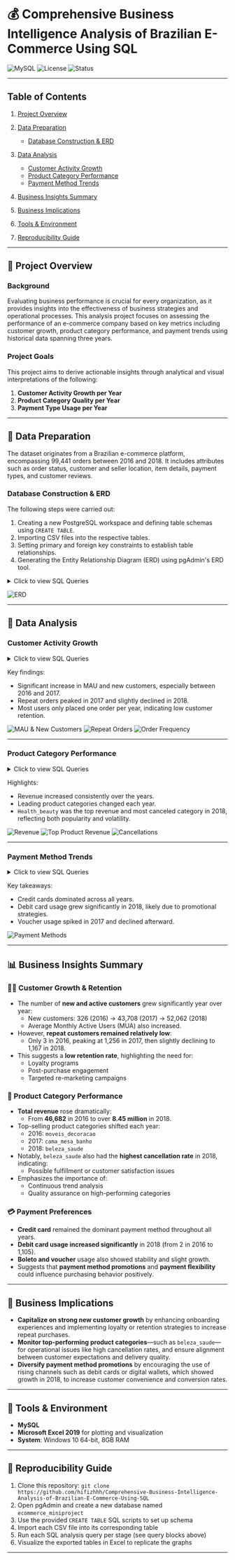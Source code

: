 # 💰 **Comprehensive Business Intelligence Analysis of Brazilian E-Commerce Using SQL**

![MySQL](https://img.shields.io/badge/database-MySQL-blue)
![License](https://img.shields.io/badge/license-MIT-green)
![Status](https://img.shields.io/badge/project-complete-brightgreen)

---

## Table of Contents

1. [Project Overview](https://github.com/hifizhhh/Comprehensive-Business-Intelligence-Analysis-of-Brazilian-E-Commerce-Using-SQL?tab=readme-ov-file#-project-overview)
2. [Data Preparation](https://github.com/hifizhhh/Comprehensive-Business-Intelligence-Analysis-of-Brazilian-E-Commerce-Using-SQL?tab=readme-ov-file#-data-preparation)

   - [Database Construction & ERD](https://github.com/hifizhhh/Comprehensive-Business-Intelligence-Analysis-of-Brazilian-E-Commerce-Using-SQL?tab=readme-ov-file#database-construction--erd)

3. [Data Analysis](https://github.com/hifizhhh/Comprehensive-Business-Intelligence-Analysis-of-Brazilian-E-Commerce-Using-SQL?tab=readme-ov-file#-data-analysis)

   - [Customer Activity Growth](https://github.com/hifizhhh/Comprehensive-Business-Intelligence-Analysis-of-Brazilian-E-Commerce-Using-SQL?tab=readme-ov-file#customer-activity-growth)
   - [Product Category Performance](https://github.com/hifizhhh/Comprehensive-Business-Intelligence-Analysis-of-Brazilian-E-Commerce-Using-SQL?tab=readme-ov-file#product-category-performance)
   - [Payment Method Trends](https://github.com/hifizhhh/Comprehensive-Business-Intelligence-Analysis-of-Brazilian-E-Commerce-Using-SQL?tab=readme-ov-file#payment-method-trends)

4. [Business Insights Summary](https://github.com/hifizhhh/Comprehensive-Business-Intelligence-Analysis-of-Brazilian-E-Commerce-Using-SQL?tab=readme-ov-file#-business-insights-summary)
5. [Business Implications](https://github.com/hifizhhh/Comprehensive-Business-Intelligence-Analysis-of-Brazilian-E-Commerce-Using-SQL?tab=readme-ov-file#-business-implications)
6. [Tools & Environment](https://github.com/hifizhhh/Comprehensive-Business-Intelligence-Analysis-of-Brazilian-E-Commerce-Using-SQL?tab=readme-ov-file#-tools--environment)
7. [Reproducibility Guide](https://github.com/hifizhhh/Comprehensive-Business-Intelligence-Analysis-of-Brazilian-E-Commerce-Using-SQL?tab=readme-ov-file#-reproducibility-guide)

---

## 📂 **Project Overview**

### Background

Evaluating business performance is crucial for every organization, as it provides insights into the effectiveness of business strategies and operational processes. This analysis project focuses on assessing the performance of an e-commerce company based on key metrics including customer growth, product category performance, and payment trends using historical data spanning three years.

### Project Goals

This project aims to derive actionable insights through analytical and visual interpretations of the following:

1. **Customer Activity Growth per Year**
2. **Product Category Quality per Year**
3. **Payment Type Usage per Year**

---

## 📂 **Data Preparation**

The dataset originates from a Brazilian e-commerce platform, encompassing 99,441 orders between 2016 and 2018. It includes attributes such as order status, customer and seller location, item details, payment types, and customer reviews.

### Database Construction & ERD

The following steps were carried out:

1. Creating a new PostgreSQL workspace and defining table schemas using `CREATE TABLE`.
2. Importing CSV files into the respective tables.
3. Setting primary and foreign key constraints to establish table relationships.
4. Generating the Entity Relationship Diagram (ERD) using pgAdmin's ERD tool.

<details>
  <summary>Click to view SQL Queries</summary>

```sql
-- 1) Create the ecommerce database
CREATE DATABASE IF NOT EXISTS ecommerce;

-- Use the ecommerce database
USE ecommerce;

-- 2) Create table to store customer data
CREATE TABLE customers_dataset (
    customer_id VARCHAR(50), -- Customer ID
    customer_unique_id VARCHAR(50), -- Unique customer ID
    customer_zip_code_prefix VARCHAR(20), -- Customer's zip code prefix
    customer_city VARCHAR(50), -- Customer's city
    customer_state VARCHAR(10) -- Customer's state
);

-- 3) Create table to store geolocation data
CREATE TABLE geolocation_dataset (
    geolocation_zip_code_prefix VARCHAR(50), -- Zip code for geolocation
    geolocation_lat DECIMAL(9,6), -- Geolocation latitude
    geolocation_lng DECIMAL(9,6), -- Geolocation longitude
    geolocation_city VARCHAR(50), -- City of the geolocation
    geolocation_state VARCHAR(10) -- State of the geolocation
);

-- 4) Create table to store order item data
CREATE TABLE order_items_dataset (
    order_id VARCHAR(50), -- Order ID
    order_item_id INT, -- Order item ID
    product_id VARCHAR(50), -- Product ID
    seller_id VARCHAR(50), -- Seller ID
    shipping_limit_date TIMESTAMP, -- Shipping limit date
    price DECIMAL(10,2), -- Price of the product
    freight_value DECIMAL(10,2) -- Freight cost
);

-- 5) Create table to store order payment data
CREATE TABLE order_payments_dataset (
    order_id VARCHAR(50), -- Order ID
    payment_sequential INT, -- Payment sequential number
    payment_type VARCHAR(20), -- Type of payment
    payment_installments INT, -- Number of payment installments
    payment_value DECIMAL(10,2) -- Total payment value
);

-- 6) Create table to store order review data
CREATE TABLE order_reviews_dataset (
    review_id VARCHAR(100), -- Review ID
    order_id VARCHAR(50), -- Order ID
    review_score INT, -- Review score
    review_comment_title VARCHAR(50), -- Review comment title
    review_comment_message VARCHAR(1000), -- Review comment message
    review_creation_date TIMESTAMP, -- Review creation date
    review_answer_timestamp TIMESTAMP -- Review answer timestamp
);

-- 7) Create table to store order data
CREATE TABLE orders_dataset (
    order_id VARCHAR(50), -- Order ID
    customer_id VARCHAR(50), -- Customer ID
    order_status VARCHAR(20), -- Order status
    order_purchase_timestamp TIMESTAMP, -- Order purchase timestamp
    order_approved_at TIMESTAMP, -- Order approval timestamp
    order_delivered_carrier_date TIMESTAMP, -- Delivery date by carrier
    order_delivered_customer_date TIMESTAMP, -- Customer received date
    order_estimated_delivery_date TIMESTAMP -- Estimated delivery date
);

-- 8) Create table to store product data
CREATE TABLE products_dataset (
    product_id VARCHAR(50), -- Product ID
    product_category_name VARCHAR(50), -- Product category name
    product_name_length INT, -- Product name length
    product_description_length INT, -- Product description length
    product_photos_qty INT, -- Number of product photos
    product_weight_g DECIMAL(10,2), -- Product weight (grams)
    product_length_cm DECIMAL(10,2), -- Product length (cm)
    product_height_cm DECIMAL(10,2), -- Product height (cm)
    product_width_cm DECIMAL(10,2) -- Product width (cm)
);

-- 9) Create table to store seller data
CREATE TABLE sellers_dataset (
    seller_id VARCHAR(50), -- Seller ID
    seller_zip_code_prefix VARCHAR(20), -- Seller's zip code prefix
    seller_city VARCHAR(50), -- Seller's city
    seller_state VARCHAR(10) -- Seller's state
);

-- 10) Import customer data
LOAD DATA INFILE 'C:/ProgramData/MySQL/MySQL Server 8.0/Uploads/ecommerce/olist_customers_dataset.csv'
INTO TABLE customers_dataset
FIELDS TERMINATED BY ','
ENCLOSED BY '"'
LINES TERMINATED BY '\n'
IGNORE 1 ROWS
(
    customer_id,
    customer_unique_id,
    customer_zip_code_prefix,
    customer_city,
    customer_state
);

-- 11) Import geolocation data
LOAD DATA INFILE 'C:/ProgramData/MySQL/MySQL Server 8.0/Uploads/ecommerce/olist_geolocation_dataset.csv'
INTO TABLE geolocation_dataset
FIELDS TERMINATED BY ','
ENCLOSED BY '"'
LINES TERMINATED BY '\n'
IGNORE 1 ROWS
(
    @geolocation_zip_code_prefix,
    @geolocation_lat,
    @geolocation_lng,
    @geolocation_city,
    @geolocation_state
)
SET
    geolocation_zip_code_prefix = NULLIF(TRIM(@geolocation_zip_code_prefix), ''),
    geolocation_lat = NULLIF(TRIM(@geolocation_lat), ''),
    geolocation_lng = NULLIF(TRIM(@geolocation_lng), ''),
    geolocation_city = NULLIF(TRIM(@geolocation_city), ''),
    geolocation_state = NULLIF(TRIM(@geolocation_state), '');

-- 12) Import order items data
LOAD DATA INFILE 'C:/ProgramData/MySQL/MySQL Server 8.0/Uploads/ecommerce/olist_order_items_dataset.csv'
INTO TABLE order_items_dataset
FIELDS TERMINATED BY ','
ENCLOSED BY '"'
LINES TERMINATED BY '\n'
IGNORE 1 ROWS
(
    @order_id,
    @order_item_id,
    @product_id,
    @seller_id,
    @shipping_limit_date,
    @price,
    @freight_value
)
SET
    order_id = NULLIF(TRIM(@order_id), ''),
    order_item_id = NULLIF(TRIM(@order_item_id), ''),
    product_id = NULLIF(TRIM(@product_id), ''),
    seller_id = NULLIF(TRIM(@seller_id), ''),
    shipping_limit_date = NULLIF(TRIM(@shipping_limit_date), ''),
    price = NULLIF(TRIM(@price), ''),
    freight_value = NULLIF(TRIM(@freight_value), '');

-- 13) Import order payments data
LOAD DATA INFILE 'C:/ProgramData/MySQL/MySQL Server 8.0/Uploads/ecommerce/olist_order_payments_dataset.csv'
INTO TABLE order_payments_dataset
FIELDS TERMINATED BY ','
ENCLOSED BY '"'
LINES TERMINATED BY '\n'
IGNORE 1 ROWS
(
    @order_id,
    @payment_sequential,
    @payment_type,
    @payment_installments,
    @payment_value
)
SET
    order_id = NULLIF(TRIM(@order_id), ''),
    payment_sequential = NULLIF(TRIM(@payment_sequential), ''),
    payment_type = NULLIF(TRIM(@payment_type), ''),
    payment_installments = NULLIF(TRIM(@payment_installments), ''),
    payment_value = NULLIF(TRIM(@payment_value), '');

-- 14) Import order reviews data
LOAD DATA INFILE 'C:/ProgramData/MySQL/MySQL Server 8.0/Uploads/ecommerce/olist_order_reviews_dataset.csv'
INTO TABLE order_reviews_dataset
FIELDS TERMINATED BY ','
ENCLOSED BY '"'
LINES TERMINATED BY '\n'
IGNORE 1 ROWS
(
    @review_id,
    @order_id,
    @review_score,
    @review_comment_title,
    @review_comment_message,
    @review_creation_date,
    @review_answer_timestamp
)
SET
    review_id = NULLIF(TRIM(@review_id), ''),
    order_id = NULLIF(TRIM(@order_id), ''),
    review_score = NULLIF(TRIM(@review_score), ''),
    review_comment_title = NULLIF(TRIM(@review_comment_title), ''),
    review_comment_message = NULLIF(TRIM(@review_comment_message), ''),
    review_creation_date = NULLIF(TRIM(@review_creation_date), ''),
    review_answer_timestamp = NULLIF(TRIM(@review_answer_timestamp), '');

-- 15) Import orders data
LOAD DATA INFILE 'C:/ProgramData/MySQL/MySQL Server 8.0/Uploads/olist_orders_dataset.csv'
INTO TABLE orders_dataset
FIELDS TERMINATED BY ','
ENCLOSED BY '"'
LINES TERMINATED BY '\n'
IGNORE 1 ROWS
(
    order_id,
    customer_id,
    order_status,
    @order_purchase_timestamp,
    @order_approved_at,
    @order_delivered_carrier_date,
    @order_delivered_customer_date,
    @order_estimated_delivery_date
)
SET
    order_purchase_timestamp = NULLIF(TRIM(@order_purchase_timestamp), ''),
    order_approved_at = NULLIF(TRIM(@order_approved_at), ''),
    order_delivered_carrier_date = NULLIF(TRIM(@order_delivered_carrier_date), ''),
    order_delivered_customer_date = NULLIF(TRIM(@order_delivered_customer_date), ''),
    order_estimated_delivery_date = NULLIF(TRIM(@order_estimated_delivery_date), '');

-- 16) Import product data
LOAD DATA INFILE 'C:/ProgramData/MySQL/MySQL Server 8.0/Uploads/ecommerce/olist_products_dataset.csv'
INTO TABLE products_dataset
FIELDS TERMINATED BY ','
ENCLOSED BY '"'
LINES TERMINATED BY '\n'
IGNORE 1 ROWS
(
    @product_id,
    @product_category_name,
    @product_name_length,
    @product_description_length,
    @product_photos_qty,
    @product_weight_g,
    @product_length_cm,
    @product_height_cm,
    @product_width_cm
)
SET
    product_id = NULLIF(TRIM(@product_id), ''),
    product_category_name = NULLIF(TRIM(@product_category_name), ''),
    product_name_length = NULLIF(TRIM(@product_name_length), ''),
    product_description_length = NULLIF(TRIM(@product_description_length), ''),
    product_photos_qty = NULLIF(TRIM(@product_photos_qty), ''),
    product_weight_g = NULLIF(TRIM(@product_weight_g), ''),
    product_length_cm = NULLIF(TRIM(@product_length_cm), ''),
    product_height_cm = NULLIF(TRIM(@product_height_cm), ''),
    product_width_cm = NULLIF(TRIM(@product_width_cm), '');

-- 17) Import seller data
LOAD DATA INFILE 'C:/ProgramData/MySQL/MySQL Server 8.0/Uploads/ecommerce/olist_sellers_dataset.csv'
INTO TABLE sellers_dataset
FIELDS TERMINATED BY ','
ENCLOSED BY '"'
LINES TERMINATED BY '\n'
IGNORE 1 ROWS
(
    @seller_id,
    @seller_zip_code_prefix,
    @seller_city,
    @seller_state
)
SET
    seller_id = NULLIF(TRIM(@seller_id), ''),
    seller_zip_code_prefix = NULLIF(TRIM(@seller_zip_code_prefix), ''),
    seller_city = NULLIF(TRIM(@seller_city), ''),
    seller_state = NULLIF(TRIM(@seller_state), '');

-- 18) Add Primary Key to each table
ALTER TABLE customers_dataset ADD CONSTRAINT customers_dataset_pkey PRIMARY KEY (customer_id);
ALTER TABLE sellers_dataset ADD CONSTRAINT sellers_dataset_pkey PRIMARY KEY (seller_id);
ALTER TABLE products_dataset ADD CONSTRAINT products_dataset_pkey PRIMARY KEY (product_id);
ALTER TABLE orders_dataset ADD CONSTRAINT orders_dataset_pkey PRIMARY KEY (order_id);
ALTER TABLE geolocation_dataset ADD CONSTRAINT geolocation_dataset_pkey PRIMARY KEY (geolocation_zip_code_prefix);

-- 19) Add Foreign Keys for relationships between tables
ALTER TABLE orders_dataset
ADD CONSTRAINT fk_orders_customers
FOREIGN KEY (customer_id) REFERENCES customers_dataset (customer_id);

ALTER TABLE order_payments_dataset
ADD CONSTRAINT fk_payments_order
FOREIGN KEY (order_id) REFERENCES orders_dataset (order_id);

ALTER TABLE order_reviews_dataset
ADD CONSTRAINT fk_reviews_order
FOREIGN KEY (order_id) REFERENCES orders_dataset (order_id);

ALTER TABLE order_items_dataset
ADD CONSTRAINT fk_items_order
FOREIGN KEY (order_id) REFERENCES orders_dataset (order_id);

ALTER TABLE order_items_dataset
ADD CONSTRAINT fk_items_product
FOREIGN KEY (product_id) REFERENCES products_dataset (product_id);

ALTER TABLE order_items_dataset
ADD CONSTRAINT items_sellers
FOREIGN KEY (seller_id) REFERENCES sellers_dataset (seller_id);

ALTER TABLE customers_dataset
ADD CONSTRAINT customers_geolocation
FOREIGN KEY (customer_zip_code_prefix) REFERENCES geolocation_dataset (geolocation_zip_code_prefix);
```

</details>

![ERD](https://i.imgur.com/HRhd2Y0.png)

---

## 📂 **Data Analysis**

### Customer Activity Growth

<details>
  <summary>Click to view SQL Queries</summary>

```sql
-- 1) Display the average number of monthly active users for each year
SELECT
    year,
    FLOOR(AVG(customer_total)) AS avg_mau -- Calculate the average number of monthly active users
FROM (
    SELECT
        YEAR(od.order_purchase_timestamp) AS year, -- Determine the transaction year
        MONTH(od.order_purchase_timestamp) AS month, -- Determine the transaction month
        COUNT(DISTINCT cd.customer_unique_id) AS customer_total -- Count the unique customers per month
    FROM orders_dataset AS od
    JOIN customers_dataset AS cd
        ON cd.customer_id = od.customer_id -- Join the orders data with the customer data
    GROUP BY year, month -- Group by year and month
) AS sub
GROUP BY year -- Group the final results by year
ORDER BY year; -- Order by year

-- 2) Display the number of new customers for each year
SELECT
    year,
    COUNT(customer_unique_id) AS total_new_customer -- Count the number of new customers
FROM (
    SELECT
        MIN(YEAR(od.order_purchase_timestamp)) AS year, -- Determine the first year a customer made a purchase
        cd.customer_unique_id -- Unique customer ID
    FROM orders_dataset AS od
    JOIN customers_dataset AS cd
        ON cd.customer_id = od.customer_id -- Join the orders data with the customer data
    GROUP BY cd.customer_unique_id -- Group by customer ID
) AS sub
GROUP BY year -- Group the final results by year
ORDER BY year; -- Order by year

-- 3) Display the number of repeat order customers for each year
SELECT
    year,
    COUNT(customer_unique_id) AS total_customer_repeat -- Count the customers who made more than one purchase
FROM (
    SELECT
        YEAR(od.order_purchase_timestamp) AS year, -- Determine the transaction year
        cd.customer_unique_id, -- Unique customer ID
        COUNT(od.order_id) AS total_order -- Count the total orders made by each customer
    FROM orders_dataset AS od
    JOIN customers_dataset AS cd
        ON cd.customer_id = od.customer_id -- Join the orders data with the customer data
    GROUP BY year, cd.customer_unique_id -- Group by year and customer ID
    HAVING COUNT(od.order_id) > 1 -- Only include customers who made more than one purchase
) AS sub
GROUP BY year -- Group the final results by year
ORDER BY year; -- Order by year

-- 4) Display the average number of orders made by customers for each year
SELECT
    year,
    ROUND(AVG(freq), 3) AS avg_frequency -- Calculate the average number of orders per customer
FROM (
    SELECT
        YEAR(od.order_purchase_timestamp) AS year, -- Determine the transaction year
        cd.customer_unique_id, -- Unique customer ID
        COUNT(od.order_id) AS freq -- Count the number of orders per customer
    FROM orders_dataset AS od
    JOIN customers_dataset AS cd
        ON cd.customer_id = od.customer_id -- Join the orders data with the customer data
    GROUP BY year, cd.customer_unique_id -- Group by year and customer ID
) AS sub
GROUP BY year -- Group the final results by year
ORDER BY year; -- Order by year

-- 5) Combine all the metrics above into one table view
WITH cte_mau AS (
    SELECT
        year,
        FLOOR(AVG(customer_total)) AS avg_mau -- Calculate the average number of monthly active users
    FROM (
        SELECT
            YEAR(od.order_purchase_timestamp) AS year, -- Determine the transaction year
            MONTH(od.order_purchase_timestamp) AS month, -- Determine the transaction month
            COUNT(DISTINCT cd.customer_unique_id) AS customer_total -- Count the unique customers per month
        FROM orders_dataset AS od
        JOIN customers_dataset AS cd
            ON cd.customer_id = od.customer_id -- Join the orders data with the customer data
        GROUP BY year, month -- Group by year and month
    ) AS sub
    GROUP BY year -- Group the final results by year
),
cte_new_cust AS (
    SELECT
        year,
        COUNT(customer_unique_id) AS total_new_customer -- Count the number of new customers
    FROM (
        SELECT
            MIN(YEAR(od.order_purchase_timestamp)) AS year, -- Determine the first year a customer made a purchase
            cd.customer_unique_id -- Unique customer ID
        FROM orders_dataset AS od
        JOIN customers_dataset AS cd
            ON cd.customer_id = od.customer_id -- Join the orders data with the customer data
        GROUP BY cd.customer_unique_id -- Group by customer ID
    ) AS sub
    GROUP BY year -- Group the final results by year
),
cte_repeat_order AS (
    SELECT
        year,
        COUNT(customer_unique_id) AS total_customer_repeat -- Count the customers who made more than one purchase
    FROM (
        SELECT
            YEAR(od.order_purchase_timestamp) AS year, -- Determine the transaction year
            cd.customer_unique_id, -- Unique customer ID
            COUNT(od.order_id) AS total_order -- Count the total orders made by each customer
        FROM orders_dataset AS od
        JOIN customers_dataset AS cd
            ON cd.customer_id = od.customer_id -- Join the orders data with the customer data
        GROUP BY year, cd.customer_unique_id -- Group by year and customer ID
        HAVING COUNT(od.order_id) > 1 -- Only include customers who made more than one purchase
    ) AS sub
    GROUP BY year -- Group the final results by year
),
cte_frequency AS (
    SELECT
        year,
        ROUND(AVG(freq), 3) AS avg_frequency -- Calculate the average number of orders per customer
    FROM (
        SELECT
            YEAR(od.order_purchase_timestamp) AS year, -- Determine the transaction year
            cd.customer_unique_id, -- Unique customer ID
            COUNT(od.order_id) AS freq -- Count the number of orders per customer
        FROM orders_dataset AS od
        JOIN customers_dataset AS cd
            ON cd.customer_id = od.customer_id -- Join the orders data with the customer data
        GROUP BY year, cd.customer_unique_id -- Group by year and customer ID
    ) AS sub
    GROUP BY year -- Group the final results by year
)

-- Display the combined results from all the metrics
SELECT
    mau.year AS year, -- Display the year
    avg_mau, -- Average number of monthly active users
    total_new_customer, -- Total number of new customers
    total_customer_repeat, -- Total number of repeat order customers
    avg_frequency -- Average number of orders per customer
FROM
    cte_mau AS mau
JOIN cte_new_cust AS nc ON mau.year = nc.year -- Join MAU data with new customers by year
JOIN cte_repeat_order AS ro ON nc.year = ro.year -- Join with repeat order customers
JOIN cte_frequency AS f ON ro.year = f.year -- Join with the average frequency of orders
GROUP BY 1, 2, 3, 4, 5 -- Group the results by year and metrics
ORDER BY 1; -- Order by year
```

</details>

Key findings:

- Significant increase in MAU and new customers, especially between 2016 and 2017.
- Repeat orders peaked in 2017 and slightly declined in 2018.
- Most users only placed one order per year, indicating low customer retention.

![MAU & New Customers](asset/Picture1.png)
![Repeat Orders](asset/Picture2.png)
![Order Frequency](asset/Picture3.png)

---

### Product Category Performance

<details>
  <summary>Click to view SQL Queries</summary>

```sql
-- 1) Create a table containing the total revenue information for each year
CREATE TABLE total_revenue AS
SELECT
    YEAR(od.order_purchase_timestamp) AS year, -- Determine the year of transaction
    SUM(oid.price + oid.freight_value) AS revenue -- Calculate total revenue based on price and freight value
FROM order_items_dataset AS oid
JOIN orders_dataset AS od
    ON oid.order_id = od.order_id -- Join the order and item data
WHERE od.order_status = 'delivered' -- Only count orders that have been delivered
GROUP BY year
ORDER BY year; -- Sort by year

-- 2) Create a table containing the total canceled orders for each year
CREATE TABLE canceled_order AS
SELECT
    YEAR(order_purchase_timestamp) AS year, -- Determine the year of order cancellation
    COUNT(order_status) AS canceled -- Count the number of canceled orders
FROM orders_dataset
WHERE order_status = 'canceled' -- Filter for only canceled orders
GROUP BY year
ORDER BY year; -- Sort by year

-- 3) Create a table containing the product category with the highest revenue for each year
CREATE TABLE top_product_category AS
SELECT
    year,
    top_category,
    product_revenue
FROM (
    SELECT
        YEAR(od.order_purchase_timestamp) AS year, -- Determine the year of transaction
        pd.product_category_name AS top_category, -- Get the product category name
        SUM(oid.price + oid.freight_value) AS product_revenue, -- Calculate total revenue based on product and freight value
        RANK() OVER (
            PARTITION BY YEAR(od.order_purchase_timestamp)
            ORDER BY SUM(oid.price + oid.freight_value) DESC -- Rank categories based on highest revenue
        ) AS ranking
    FROM orders_dataset AS od
    JOIN order_items_dataset AS oid
        ON od.order_id = oid.order_id -- Join orders and items
    JOIN products_dataset AS pd
        ON oid.product_id = pd.product_id -- Join items with product data
    WHERE od.order_status = 'delivered' -- Filter for only delivered orders
    GROUP BY YEAR(od.order_purchase_timestamp), pd.product_category_name
) AS sub
WHERE ranking = 1 -- Select the top product category with the highest revenue
ORDER BY year; -- Sort by year

-- 4) Create a table containing the product category with the highest number of canceled orders for each year
CREATE TABLE most_canceled_category AS
SELECT
    year,
    most_canceled,
    total_canceled
FROM (
    SELECT
        YEAR(od.order_purchase_timestamp) AS year, -- Determine the year of transaction
        pd.product_category_name AS most_canceled, -- Get the product category with the highest cancellations
        COUNT(od.order_id) AS total_canceled, -- Count the total cancellations
        RANK() OVER (
            PARTITION BY YEAR(od.order_purchase_timestamp)
            ORDER BY COUNT(od.order_id) DESC -- Rank categories based on the number of cancellations
        ) AS ranking
    FROM orders_dataset AS od
    JOIN order_items_dataset AS oid
        ON od.order_id = oid.order_id -- Join orders and items
    JOIN products_dataset AS pd
        ON oid.product_id = pd.product_id -- Join items with product data
    WHERE od.order_status = 'canceled' -- Filter for only canceled orders
    GROUP BY YEAR(od.order_purchase_timestamp), pd.product_category_name
) AS sub
WHERE ranking = 1 -- Select the product category with the most cancellations
ORDER BY year; -- Sort by year

-- 5) Display the table combining total revenue, top product, canceled orders, and the most canceled product category
SELECT
    tr.year, -- Display the year
    tr.revenue AS total_revenue, -- Total revenue for the year
    tpc.top_category AS top_product, -- Name of the top product category
    tpc.product_revenue AS total_revenue_top_product, -- Revenue for the top product category
    co.canceled AS total_canceled, -- Total canceled orders for the year
    mcc.most_canceled AS top_canceled_product, -- Name of the product category with the most cancellations
    mcc.total_canceled AS total_top_canceled_product -- Total cancellations for the most canceled product category
FROM total_revenue AS tr
JOIN top_product_category AS tpc
    ON tr.year = tpc.year -- Join total revenue with top product category by year
JOIN canceled_order AS co
    ON tpc.year = co.year -- Join with canceled orders by year
JOIN most_canceled_category AS mcc
    ON co.year = mcc.year -- Join with the most canceled product category by year
ORDER BY tr.year; -- Sort by year
```

</details>

Highlights:

- Revenue increased consistently over the years.
- Leading product categories changed each year.
- `Health_beauty` was the top revenue and most canceled category in 2018, reflecting both popularity and volatility.

![Revenue](asset/Picture4.jpg)
![Top Product Revenue](asset/Picture5.jpg)
![Cancellations](asset/Picture6.jpg)

---

### Payment Method Trends

<details>
  <summary>Click to view SQL Queries</summary>

```sql
-- Display the number of users based on payment method
SELECT
    payment_type,
    COUNT(*) AS total_users -- Count the total number of users for each payment method
FROM order_payments_dataset
GROUP BY payment_type -- Group by payment method
ORDER BY total_users DESC; -- Order by the number of users in descending order

-- Display the total usage of payment methods per year
SELECT
    payment_type,
    SUM(CASE WHEN year = 2016 THEN total ELSE 0 END) AS "2016", -- Total payment usage in 2016
    SUM(CASE WHEN year = 2017 THEN total ELSE 0 END) AS "2017", -- Total payment usage in 2017
    SUM(CASE WHEN year = 2018 THEN total ELSE 0 END) AS "2018", -- Total payment usage in 2018
    SUM(total) AS sum_payment_type_usage -- Total usage of all payment methods
FROM (
    -- Subquery to calculate the total usage of each payment method by year
    SELECT
        YEAR(od.order_purchase_timestamp) AS year, -- Determine the purchase year
        opd.payment_type, -- Payment method type
        COUNT(opd.payment_type) AS total -- Count the usage of each payment method
    FROM orders_dataset AS od
    JOIN order_payments_dataset AS opd
        ON od.order_id = opd.order_id -- Join orders and payments by order_id
    GROUP BY year, opd.payment_type -- Group by year and payment method
) AS sub
GROUP BY payment_type -- Group the final results by payment method
ORDER BY sum_payment_type_usage DESC; -- Order by the total payment usage in descending order
```

</details>

Key takeaways:

- Credit cards dominated across all years.
- Debit card usage grew significantly in 2018, likely due to promotional strategies.
- Voucher usage spiked in 2017 and declined afterward.

![Payment Methods](asset/Picture7.jpg)

---

## 📊 Business Insights Summary

### 🧍‍♂️ Customer Growth & Retention

- The number of **new and active customers** grew significantly year over year:
  - New customers: 326 (2016) → 43,708 (2017) → 52,062 (2018)
  - Average Monthly Active Users (MUA) also increased.
- However, **repeat customers remained relatively low**:
  - Only 3 in 2016, peaking at 1,256 in 2017, then slightly declining to 1,167 in 2018.
- This suggests a **low retention rate**, highlighting the need for:
  - Loyalty programs
  - Post-purchase engagement
  - Targeted re-marketing campaigns

### 🛒 Product Category Performance

- **Total revenue** rose dramatically:
  - From **46,682** in 2016 to over **8.45 million** in 2018.
- Top-selling product categories shifted each year:
  - 2016: `moveis_decoracao`
  - 2017: `cama_mesa_banho`
  - 2018: `beleza_saude`
- Notably, `beleza_saude` also had the **highest cancellation rate** in 2018, indicating:
  - Possible fulfillment or customer satisfaction issues
- Emphasizes the importance of:
  - Continuous trend analysis
  - Quality assurance on high-performing categories

### 💳 Payment Preferences

- **Credit card** remained the dominant payment method throughout all years.
- **Debit card usage increased significantly** in 2018 (from 2 in 2016 to 1,105).
- **Boleto and voucher** usage also showed stability and slight growth.
- Suggests that **payment method promotions** and **payment flexibility** could influence purchasing behavior positively.

---

## 📂 **Business Implications**

- **Capitalize on strong new customer growth** by enhancing onboarding experiences and implementing loyalty or retention strategies to increase repeat purchases.
- **Monitor top-performing product categories**—such as `beleza_saude`—for operational issues like high cancellation rates, and ensure alignment between customer expectations and delivery quality.
- **Diversify payment method promotions** by encouraging the use of rising channels such as debit cards or digital wallets, which showed growth in 2018, to increase customer convenience and conversion rates.

---

## 📂 **Tools & Environment**

- **MySQL**
- **Microsoft Excel 2019** for plotting and visualization
- **System**: Windows 10 64-bit, 8GB RAM

---

## 🚀 **Reproducibility Guide**

1. Clone this repository: `git clone https://github.com/hifizhhh/Comprehensive-Business-Intelligence-Analysis-of-Brazilian-E-Commerce-Using-SQL`
2. Open pgAdmin and create a new database named `ecommerce_miniproject`
3. Use the provided `CREATE TABLE` SQL scripts to set up schema
4. Import each CSV file into its corresponding table
5. Run each SQL analysis query per stage (see query blocks above)
6. Visualize the exported tables in Excel to replicate the graphs

---
